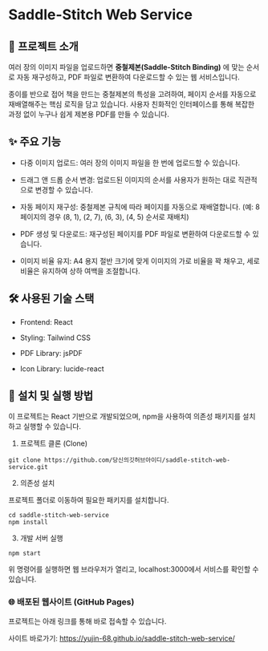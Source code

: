 # Saddle-Stitch Web Service
## 📖 프로젝트 소개
여러 장의 이미지 파일을 업로드하면 **중철제본(Saddle-Stitch Binding)** 에 맞는 순서로 자동 재구성하고, PDF 파일로 변환하여 다운로드할 수 있는 웹 서비스입니다.

종이를 반으로 접어 책을 만드는 중철제본의 특성을 고려하여, 페이지 순서를 자동으로 재배열해주는 핵심 로직을 담고 있습니다. 사용자 친화적인 인터페이스를 통해 복잡한 과정 없이 누구나 쉽게 제본용 PDF를 만들 수 있습니다.

## ✨ 주요 기능
- 다중 이미지 업로드: 여러 장의 이미지 파일을 한 번에 업로드할 수 있습니다.

- 드래그 앤 드롭 순서 변경: 업로드된 이미지의 순서를 사용자가 원하는 대로 직관적으로 변경할 수 있습니다.

- 자동 페이지 재구성: 중철제본 규칙에 따라 페이지를 자동으로 재배열합니다. (예: 8페이지의 경우 (8, 1), (2, 7), (6, 3), (4, 5) 순서로 재배치)

- PDF 생성 및 다운로드: 재구성된 페이지를 PDF 파일로 변환하여 다운로드할 수 있습니다.

- 이미지 비율 유지: A4 용지 절반 크기에 맞게 이미지의 가로 비율을 꽉 채우고, 세로 비율은 유지하여 상하 여백을 조절합니다.

## 🛠️ 사용된 기술 스택
- Frontend: React

- Styling: Tailwind CSS

- PDF Library: jsPDF

- Icon Library: lucide-react

## 🚀 설치 및 실행 방법
이 프로젝트는 React 기반으로 개발되었으며, npm을 사용하여 의존성 패키지를 설치하고 실행할 수 있습니다.

1. 프로젝트 클론 (Clone)

```
git clone https://github.com/당신의깃허브아이디/saddle-stitch-web-service.git
``` 

2. 의존성 설치

프로젝트 폴더로 이동하여 필요한 패키지를 설치합니다.
```
cd saddle-stitch-web-service
npm install
```

3. 개발 서버 실행
```
npm start
```

위 명령어를 실행하면 웹 브라우저가 열리고, localhost:3000에서 서비스를 확인할 수 있습니다.

### 🌐 배포된 웹사이트 (GitHub Pages)
프로젝트는 아래 링크를 통해 바로 접속할 수 있습니다.

사이트 바로가기: https://yujin-68.github.io/saddle-stitch-web-service/
